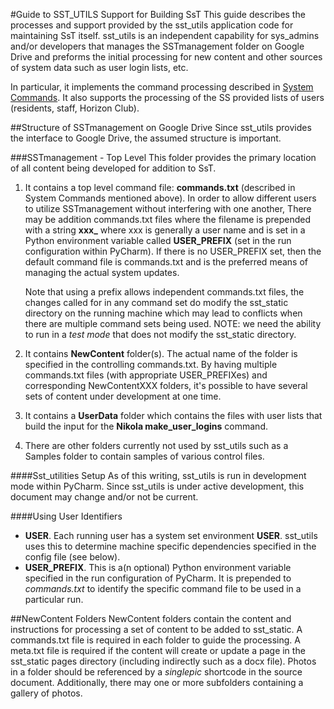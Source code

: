 #Guide to SST_UTILS Support for Building SsT
This  guide describes the processes and support provided by the sst_utils application code for maintaining
SsT itself.  sst_utils is an independent capability for sys_admins and/or developers that manages the 
SSTmanagement folder on Google Drive and preforms the initial processing for new content and other 
sources of system data such as user login lists, etc. 

In particular, it implements the command processing described in 
[System Commands](https://sunnyside-times.com/pages/admin/editor_commands/ 'System Commands'). It also supports
the processing of the SS provided lists of users (residents, staff, Horizon Club).

##Structure of SSTmanagement on Google Drive
Since sst_utils provides the interface to Google Drive, the assumed structure is important.

###SSTmanagement - Top Level
This folder provides the primary location of all content being developed for addition to SsT.  

1. It contains a 
top level command file: **commands.txt** (described in System Commands mentioned above).  In order to allow different
users to utilize SSTmanagement without interfering with one another,  There may be addition commands.txt files where
the filename is prepended with a string **xxx_** where xxx is generally a user name and is set in a Python environment
variable called **USER_PREFIX** (set in the run configuration within PyCharm).  If there is no USER_PREFIX set, then 
the default command file is commands.txt and is the preferred means of managing the actual system updates.

    Note that using a prefix allows independent commands.txt files, the changes called for in any command set do modify
    the sst_static directory on the running machine which may lead to conflicts when there are multiple command sets being 
    used.  NOTE:  we need the ability to run in a *test mode* that does not modify the sst_static directory.

2. It contains **NewContent** folder(s).  The actual name of the folder is specified in the controlling commands.txt.  By
having multiple commands.txt files (with appropriate USER_PREFIXes) and corresponding NewContentXXX folders, it's possible
to have several sets of content under development at one time.  

3. It contains a **UserData** folder which contains the files with user lists that build the input for the **Nikola 
make_user_logins** command. 

4. There are other folders currently not used by sst_utils such as a Samples folder to contain samples of various
control files.
 
####Sst_utilities Setup
As of this writing, sst_utils is run in development mode within PyCharm.  Since sst_utils is under active
development, this document may change and/or not be current.

####Using User Identifiers
* **USER**. Each running user has a system set environment **USER**.  sst_utils uses this to determine machine
specific dependencies specified in the config file (see below).
* **USER_PREFIX**.  This is a(n optional) Python environment variable specified in the run configuration of PyCharm.
It is prepended to *commands.txt* to identify the specific command file to be used in a particular run.

##NewContent Folders
NewContent folders contain the content and instructions for processing a set of content to be added to sst_static.  A
commands.txt file is required in each folder to guide the processing.  A meta.txt file is required if the content will
create or update a  page in the sst_static pages directory (including indirectly such as a docx file).  Photos in
a folder should be referenced by a *singlepic* shortcode in the source document.  Additionally, there may one or 
more subfolders containing a gallery of photos.

